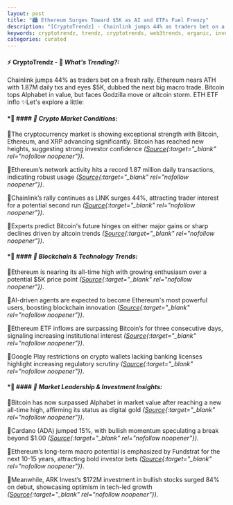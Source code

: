 ```yaml
---
layout: post
title: "🏙️ Ethereum Surges Toward $5K as AI and ETFs Fuel Frenzy"
description: "[CryptoTrendz] - Chainlink jumps 44% as traders bet on a fresh rally. Ethereum nears ATH with 1.87M daily txs and eyes $5K, dubbed the next big macro trade. Bitcoin tops Alphabet in value, but faces Godzilla move or altcoin storm. ETH ETF inflo"
keywords: cryptotrendz, trendz, cryptotrends, web3trends, organic, investors, Banking, Bitcoin, Crypto, XRP, Market, Analyst, Network
categories: curated
---
```


#### ⚡ CryptoTrendz - 📌 *What's Trending?:*

Chainlink jumps 44% as traders bet on a fresh rally. Ethereum nears ATH with 1.87M daily txs and eyes $5K, dubbed the next big macro trade. Bitcoin tops Alphabet in value, but faces Godzilla move or altcoin storm. ETH ETF inflo ✨Let's explore a little:


#### *🔖 #### *🔖 Crypto Market Conditions:*  

🔹The cryptocurrency market is showing exceptional strength with Bitcoin, Ethereum, and XRP advancing significantly. Bitcoin has reached new heights, suggesting strong investor confidence *([Source](https://s.avyag.com/amqt){:target="_blank" rel="nofollow noopener"})*.  

🔹Ethereum’s network activity hits a record 1.87 million daily transactions, indicating robust usage *([Source](https://s.avyag.com/7orp){:target="_blank" rel="nofollow noopener"})*.  

🔹Chainlink’s rally continues as LINK surges 44%, attracting trader interest for a potential second run *([Source](https://s.avyag.com/781t){:target="_blank" rel="nofollow noopener"})*.  

🔹Experts predict Bitcoin's future hinges on either major gains or sharp declines driven by altcoin trends *([Source](https://s.avyag.com/git7){:target="_blank" rel="nofollow noopener"})*.  

#### *🔖 #### *🔖 Blockchain & Technology Trends:*  

🔹Ethereum is nearing its all-time high with growing enthusiasm over a potential $5K price point *([Source](https://s.avyag.com/3t57){:target="_blank" rel="nofollow noopener"})*.  

🔹AI-driven agents are expected to become Ethereum's most powerful users, boosting blockchain innovation *([Source](https://s.avyag.com/gn17){:target="_blank" rel="nofollow noopener"})*.  

🔹Ethereum ETF inflows are surpassing Bitcoin’s for three consecutive days, signaling increasing institutional interest *([Source](https://s.avyag.com/czyl){:target="_blank" rel="nofollow noopener"})*.  

🔹Google Play restrictions on crypto wallets lacking banking licenses highlight increasing regulatory scrutiny *([Source](https://s.avyag.com/fwsc){:target="_blank" rel="nofollow noopener"})*.  

#### *🔖 #### *🔖 Market Leadership & Investment Insights:*  

🔹Bitcoin has now surpassed Alphabet in market value after reaching a new all-time high, affirming its status as digital gold *([Source](https://s.avyag.com/qp7j){:target="_blank" rel="nofollow noopener"})*.  

🔹Cardano (ADA) jumped 15%, with bullish momentum speculating a break beyond $1.00 *([Source](https://s.avyag.com/b6oc){:target="_blank" rel="nofollow noopener"})*.  

🔹Ethereum’s long-term macro potential is emphasized by Fundstrat for the next 10-15 years, attracting bold investor bets *([Source](https://s.avyag.com/t2bb){:target="_blank" rel="nofollow noopener"})*.  

🔹Meanwhile, ARK Invest’s $172M investment in bullish stocks surged 84% on debut, showcasing optimism in tech-led growth *([Source](https://s.avyag.com/ene7){:target="_blank" rel="nofollow noopener"})*.